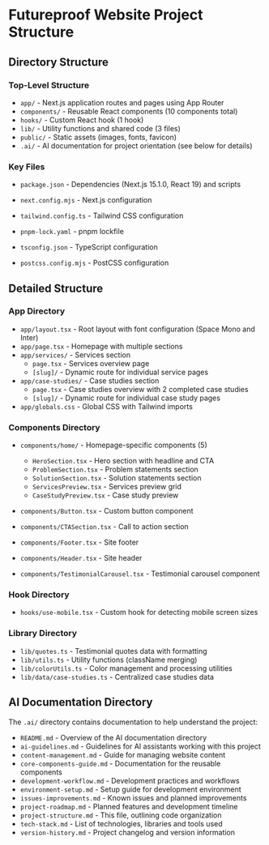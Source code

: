 # Futureproof Website Project Structure

## Directory Structure

### Top-Level Structure

- `app/` - Next.js application routes and pages using App Router
- `components/` - Reusable React components (10 components total)
- `hooks/` - Custom React hook (1 hook)
- `lib/` - Utility functions and shared code (3 files)
- `public/` - Static assets (images, fonts, favicon)
- `.ai/` - AI documentation for project orientation (see below for details)

### Key Files

- `package.json` - Dependencies (Next.js 15.1.0, React 19) and scripts
- `next.config.mjs` - Next.js configuration
- `tailwind.config.ts` - Tailwind CSS configuration

- `pnpm-lock.yaml` - pnpm lockfile
- `tsconfig.json` - TypeScript configuration
- `postcss.config.mjs` - PostCSS configuration

## Detailed Structure

### App Directory

- `app/layout.tsx` - Root layout with font configuration (Space Mono and Inter)
- `app/page.tsx` - Homepage with multiple sections
- `app/services/` - Services section
  - `page.tsx` - Services overview page
  - `[slug]/` - Dynamic route for individual service pages
- `app/case-studies/` - Case studies section
  - `page.tsx` - Case studies overview with 2 completed case studies
  - `[slug]/` - Dynamic route for individual case study pages
- `app/globals.css` - Global CSS with Tailwind imports

### Components Directory

- `components/home/` - Homepage-specific components (5)
  - `HeroSection.tsx` - Hero section with headline and CTA
  - `ProblemSection.tsx` - Problem statements section
  - `SolutionSection.tsx` - Solution statements section
  - `ServicesPreview.tsx` - Services preview grid
  - `CaseStudyPreview.tsx` - Case study preview

- `components/Button.tsx` - Custom button component
- `components/CTASection.tsx` - Call to action section
- `components/Footer.tsx` - Site footer
- `components/Header.tsx` - Site header
- `components/TestimonialCarousel.tsx` - Testimonial carousel component

### Hook Directory

- `hooks/use-mobile.tsx` - Custom hook for detecting mobile screen sizes


### Library Directory

- `lib/quotes.ts` - Testimonial quotes data with formatting
- `lib/utils.ts` - Utility functions (className merging)
- `lib/colorUtils.ts` - Color management and processing utilities
- `lib/data/case-studies.ts` - Centralized case studies data

## AI Documentation Directory

The `.ai/` directory contains documentation to help understand the project:

- `README.md` - Overview of the AI documentation directory
- `ai-guidelines.md` - Guidelines for AI assistants working with this project
- `content-management.md` - Guide for managing website content
- `core-components-guide.md` - Documentation for the reusable components
- `development-workflow.md` - Development practices and workflows
- `environment-setup.md` - Setup guide for development environment
- `issues-improvements.md` - Known issues and planned improvements
- `project-roadmap.md` - Planned features and development timeline
- `project-structure.md` - This file, outlining code organization
- `tech-stack.md` - List of technologies, libraries and tools used
- `version-history.md` - Project changelog and version information

